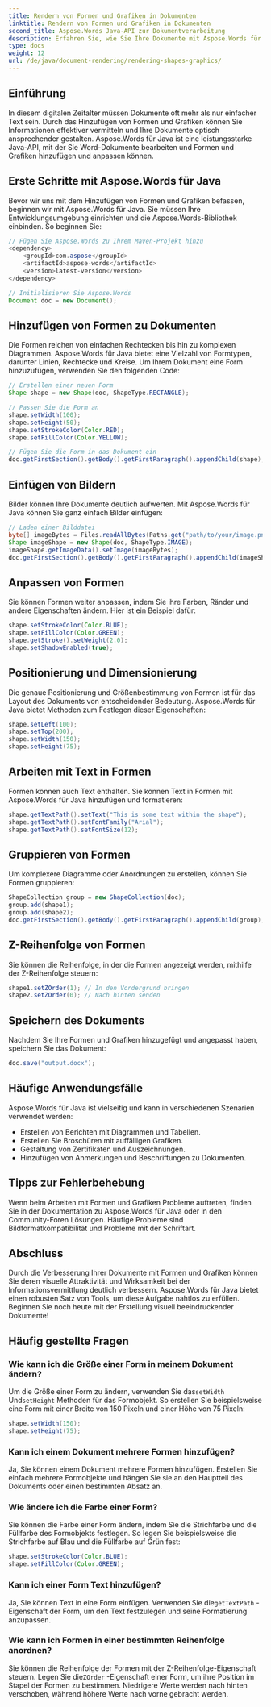 ```yaml
---
title: Rendern von Formen und Grafiken in Dokumenten
linktitle: Rendern von Formen und Grafiken in Dokumenten
second_title: Aspose.Words Java-API zur Dokumentverarbeitung
description: Erfahren Sie, wie Sie Ihre Dokumente mit Aspose.Words für Java mit Formen und Grafiken verbessern. Erstellen Sie mühelos visuell beeindruckende Inhalte.
type: docs
weight: 12
url: /de/java/document-rendering/rendering-shapes-graphics/
---
```

## Einführung

In diesem digitalen Zeitalter müssen Dokumente oft mehr als nur einfacher Text sein. Durch das Hinzufügen von Formen und Grafiken können Sie Informationen effektiver vermitteln und Ihre Dokumente optisch ansprechender gestalten. Aspose.Words für Java ist eine leistungsstarke Java-API, mit der Sie Word-Dokumente bearbeiten und Formen und Grafiken hinzufügen und anpassen können.

## Erste Schritte mit Aspose.Words für Java

Bevor wir uns mit dem Hinzufügen von Formen und Grafiken befassen, beginnen wir mit Aspose.Words für Java. Sie müssen Ihre Entwicklungsumgebung einrichten und die Aspose.Words-Bibliothek einbinden. So beginnen Sie:

```java
// Fügen Sie Aspose.Words zu Ihrem Maven-Projekt hinzu
<dependency>
    <groupId>com.aspose</groupId>
    <artifactId>aspose-words</artifactId>
    <version>latest-version</version>
</dependency>

// Initialisieren Sie Aspose.Words
Document doc = new Document();
```

## Hinzufügen von Formen zu Dokumenten

Die Formen reichen von einfachen Rechtecken bis hin zu komplexen Diagrammen. Aspose.Words für Java bietet eine Vielzahl von Formtypen, darunter Linien, Rechtecke und Kreise. Um Ihrem Dokument eine Form hinzuzufügen, verwenden Sie den folgenden Code:

```java
// Erstellen einer neuen Form
Shape shape = new Shape(doc, ShapeType.RECTANGLE);

// Passen Sie die Form an
shape.setWidth(100);
shape.setHeight(50);
shape.setStrokeColor(Color.RED);
shape.setFillColor(Color.YELLOW);

// Fügen Sie die Form in das Dokument ein
doc.getFirstSection().getBody().getFirstParagraph().appendChild(shape);
```

## Einfügen von Bildern

Bilder können Ihre Dokumente deutlich aufwerten. Mit Aspose.Words für Java können Sie ganz einfach Bilder einfügen:

```java
// Laden einer Bilddatei
byte[] imageBytes = Files.readAllBytes(Paths.get("path/to/your/image.png"));
Shape imageShape = new Shape(doc, ShapeType.IMAGE);
imageShape.getImageData().setImage(imageBytes);
doc.getFirstSection().getBody().getFirstParagraph().appendChild(imageShape);
```

## Anpassen von Formen

Sie können Formen weiter anpassen, indem Sie ihre Farben, Ränder und andere Eigenschaften ändern. Hier ist ein Beispiel dafür:

```java
shape.setStrokeColor(Color.BLUE);
shape.setFillColor(Color.GREEN);
shape.getStroke().setWeight(2.0);
shape.setShadowEnabled(true);
```

## Positionierung und Dimensionierung

Die genaue Positionierung und Größenbestimmung von Formen ist für das Layout des Dokuments von entscheidender Bedeutung. Aspose.Words für Java bietet Methoden zum Festlegen dieser Eigenschaften:

```java
shape.setLeft(100);
shape.setTop(200);
shape.setWidth(150);
shape.setHeight(75);
```

## Arbeiten mit Text in Formen

Formen können auch Text enthalten. Sie können Text in Formen mit Aspose.Words für Java hinzufügen und formatieren:

```java
shape.getTextPath().setText("This is some text within the shape");
shape.getTextPath().setFontFamily("Arial");
shape.getTextPath().setFontSize(12);
```

## Gruppieren von Formen

Um komplexere Diagramme oder Anordnungen zu erstellen, können Sie Formen gruppieren:

```java
ShapeCollection group = new ShapeCollection(doc);
group.add(shape1);
group.add(shape2);
doc.getFirstSection().getBody().getFirstParagraph().appendChild(group);
```

## Z-Reihenfolge von Formen

Sie können die Reihenfolge, in der die Formen angezeigt werden, mithilfe der Z-Reihenfolge steuern:

```java
shape1.setZOrder(1); // In den Vordergrund bringen
shape2.setZOrder(0); // Nach hinten senden
```

## Speichern des Dokuments

Nachdem Sie Ihre Formen und Grafiken hinzugefügt und angepasst haben, speichern Sie das Dokument:

```java
doc.save("output.docx");
```

## Häufige Anwendungsfälle

Aspose.Words für Java ist vielseitig und kann in verschiedenen Szenarien verwendet werden:

- Erstellen von Berichten mit Diagrammen und Tabellen.
- Erstellen Sie Broschüren mit auffälligen Grafiken.
- Gestaltung von Zertifikaten und Auszeichnungen.
- Hinzufügen von Anmerkungen und Beschriftungen zu Dokumenten.

## Tipps zur Fehlerbehebung

Wenn beim Arbeiten mit Formen und Grafiken Probleme auftreten, finden Sie in der Dokumentation zu Aspose.Words für Java oder in den Community-Foren Lösungen. Häufige Probleme sind Bildformatkompatibilität und Probleme mit der Schriftart.

## Abschluss

Durch die Verbesserung Ihrer Dokumente mit Formen und Grafiken können Sie deren visuelle Attraktivität und Wirksamkeit bei der Informationsvermittlung deutlich verbessern. Aspose.Words für Java bietet einen robusten Satz von Tools, um diese Aufgabe nahtlos zu erfüllen. Beginnen Sie noch heute mit der Erstellung visuell beeindruckender Dokumente!

## Häufig gestellte Fragen

### Wie kann ich die Größe einer Form in meinem Dokument ändern?

 Um die Größe einer Form zu ändern, verwenden Sie das`setWidth` Und`setHeight` Methoden für das Formobjekt. So erstellen Sie beispielsweise eine Form mit einer Breite von 150 Pixeln und einer Höhe von 75 Pixeln:

```java
shape.setWidth(150);
shape.setHeight(75);
```

### Kann ich einem Dokument mehrere Formen hinzufügen?

Ja, Sie können einem Dokument mehrere Formen hinzufügen. Erstellen Sie einfach mehrere Formobjekte und hängen Sie sie an den Hauptteil des Dokuments oder einen bestimmten Absatz an.

### Wie ändere ich die Farbe einer Form?

Sie können die Farbe einer Form ändern, indem Sie die Strichfarbe und die Füllfarbe des Formobjekts festlegen. So legen Sie beispielsweise die Strichfarbe auf Blau und die Füllfarbe auf Grün fest:

```java
shape.setStrokeColor(Color.BLUE);
shape.setFillColor(Color.GREEN);
```

### Kann ich einer Form Text hinzufügen?

 Ja, Sie können Text in eine Form einfügen. Verwenden Sie die`getTextPath` -Eigenschaft der Form, um den Text festzulegen und seine Formatierung anzupassen.

### Wie kann ich Formen in einer bestimmten Reihenfolge anordnen?

 Sie können die Reihenfolge der Formen mit der Z-Reihenfolge-Eigenschaft steuern. Legen Sie die`ZOrder` -Eigenschaft einer Form, um ihre Position im Stapel der Formen zu bestimmen. Niedrigere Werte werden nach hinten verschoben, während höhere Werte nach vorne gebracht werden.